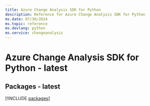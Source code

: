 ```yaml
---
title: Azure Change Analysis SDK for Python
description: Reference for Azure Change Analysis SDK for Python
ms.date: 07/30/2024
ms.topic: reference
ms.devlang: python
ms.service: changeanalysis
---
```

# Azure Change Analysis SDK for Python - latest
## Packages - latest
[!INCLUDE [packages](change-analysis-index.md)]